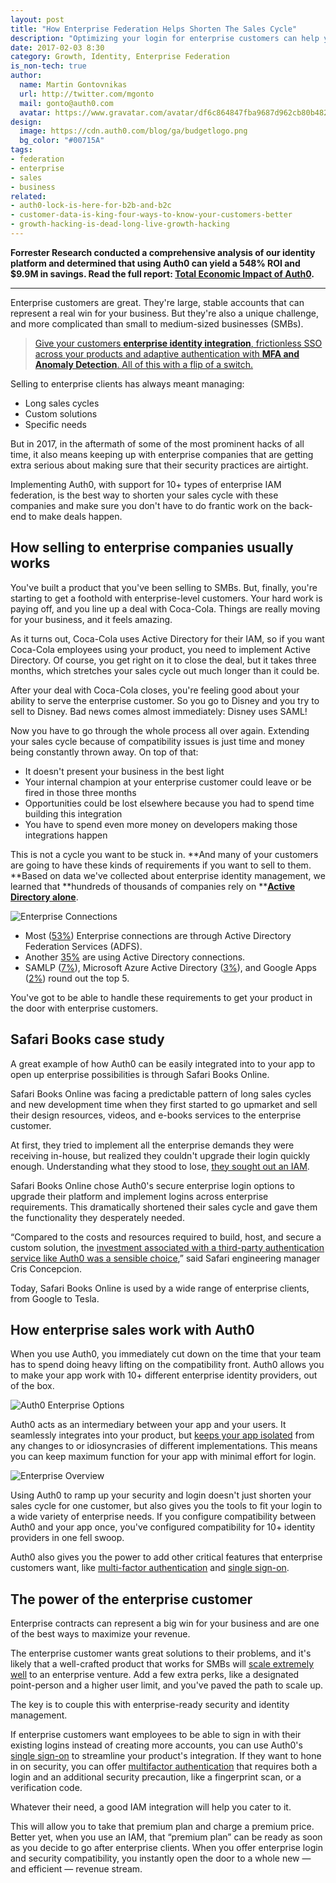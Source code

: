 ```yaml
---
layout: post
title: "How Enterprise Federation Helps Shorten The Sales Cycle"
description: "Optimizing your login for enterprise customers can help you save time and close deals."
date: 2017-02-03 8:30
category: Growth, Identity, Enterprise Federation
is_non-tech: true
author:
  name: Martin Gontovnikas
  url: http://twitter.com/mgonto
  mail: gonto@auth0.com
  avatar: https://www.gravatar.com/avatar/df6c864847fba9687d962cb80b482764??s=60
design:
  image: https://cdn.auth0.com/blog/ga/budgetlogo.png
  bg_color: "#00715A"
tags:
- federation
- enterprise
- sales
- business
related:
- auth0-lock-is-here-for-b2b-and-b2c
- customer-data-is-king-four-ways-to-know-your-customers-better
- growth-hacking-is-dead-long-live-growth-hacking
---
```


<div class="alert alert-info alert-icon">
  <i class="icon-budicon-500"></i>
  <strong>Forrester Research conducted a comprehensive analysis of our identity platform and determined that using Auth0 can yield a 548% ROI and $9.9M in savings. Read the full report: <a href="https://resources.auth0.com/forrester-tei-research-case-study/">Total Economic Impact of Auth0</a>.</strong>
</div>

---

Enterprise customers are great. They're large, stable accounts that can represent a real win for your business. But they're also a unique challenge, and more complicated than small to medium-sized businesses (SMBs).

> [Give your customers **enterprise identity integration**, frictionless SSO across your products and adaptive authentication with **MFA and Anomaly Detection**. All of this with a flip of a switch.](https://auth0.com/b2b-enterprise-identity-management)

Selling to enterprise clients has always meant managing:

* Long sales cycles
* Custom solutions
* Specific needs

But in 2017, in the aftermath of some of the most prominent hacks of all time, it also means keeping up with enterprise companies that are getting extra serious about making sure that their security practices are airtight.

Implementing Auth0, with support for 10+ types of enterprise IAM federation, is the best way to shorten your sales cycle with these companies and make sure you don't have to do frantic work on the back-end to make deals happen.

## How selling to enterprise companies usually works

You've built a product that you've been selling to SMBs. But, finally, you're starting to get a foothold with enterprise-level customers. Your hard work is paying off, and you line up a deal with Coca-Cola. Things are really moving for your business, and it feels amazing.

As it turns out, Coca-Cola uses Active Directory for their IAM, so if you want Coca-Cola employees using your product, you need to implement Active Directory. Of course, you get right on it to close the deal, but it takes three months, which stretches your sales cycle out much longer than it could be.

After your deal with Coca-Cola closes, you're feeling good about your ability to serve the enterprise customer. So you go to Disney and you try to sell to Disney. Bad news comes almost immediately: Disney uses SAML!

Now you have to go through the whole process all over again. Extending your sales cycle because of compatibility issues is just time and money being constantly thrown away. On top of that:

* It doesn't present your business in the best light
* Your internal champion at your enterprise customer could leave or be fired in those three months
* Opportunities could be lost elsewhere because you had to spend time building this integration
* You have to spend even more money on developers making those integrations happen

This is not a cycle you want to be stuck in. **And many of your customers are going to have these kinds of requirements if you want to sell to them. **Based on data we've collected about enterprise identity management, we learned that **hundreds of thousands of companies rely on **[**Active Directory alone**](https://auth0.com/blog/analysis-of-enterprise-connections-data/).

![Enterprise Connections](https://cdn.auth0.com/blog/enterprise/enterprise-connections.png)

* Most ([53%](https://auth0.com/blog/analysis-of-enterprise-connections-data/)) Enterprise connections are through Active Directory Federation Services (ADFS).
* Another [35%](https://auth0.com/blog/analysis-of-enterprise-connections-data/) are using Active Directory connections.
* SAMLP ([7%](https://auth0.com/blog/analysis-of-enterprise-connections-data/)), Microsoft Azure Active Directory ([3%](https://auth0.com/blog/analysis-of-enterprise-connections-data/)), and Google Apps ([2%](https://auth0.com/blog/analysis-of-enterprise-connections-data/)) round out the top 5.

You've got to be able to handle these requirements to get your product in the door with enterprise customers.

## Safari Books case study

A great example of how Auth0 can be easily integrated into to your app to open up enterprise possibilities is through Safari Books Online.

Safari Books Online was facing a predictable pattern of long sales cycles and new development time when they first started to go upmarket and sell their design resources, videos, and e-books services to the enterprise customer.

At first, they tried to implement all the enterprise demands they were receiving in-house, but realized they couldn't upgrade their login quickly enough. Understanding what they stood to lose, [they sought out an IAM](https://auth0.com/learn/safari-case-study/).

Safari Books Online chose Auth0's secure enterprise login options to upgrade their platform and implement logins across enterprise requirements. This dramatically shortened their sales cycle and gave them the functionality they desperately needed.

“Compared to the costs and resources required to build, host, and secure a custom solution, the [investment associated with a third-party authentication service like Auth0 was a sensible choice](https://auth0.com/learn/safari-case-study/),” said Safari engineering manager Cris Concepcion.

Today, Safari Books Online is used by a wide range of enterprise clients, from Google to Tesla.

## How enterprise sales work with Auth0

When you use Auth0, you immediately cut down on the time that your team has to spend doing heavy lifting on the compatibility front. Auth0 allows you to make your app work with 10+ different enterprise identity providers, out of the box.

![Auth0 Enterprise Options](https://cdn.auth0.com/blog/enterprise/options.png)

Auth0 acts as an intermediary between your app and your users. It seamlessly integrates into your product, but [keeps your app isolated](https://auth0.com/docs/identityproviders) from any changes to or idiosyncrasies of different implementations. This means you can keep maximum function for your app with minimal effort for login.

![Enterprise Overview](https://cdn.auth0.com/blog/enterprise/overview.png)

Using Auth0 to ramp up your security and login doesn't just shorten your sales cycle for one customer, but also gives you the tools to fit your login to a wide variety of enterprise needs. If you configure compatibility between Auth0 and your app once, you've configured compatibility for 10+ identity providers in one fell swoop.

Auth0 also gives you the power to add other critical features that enterprise customers want, like [multi-factor authentication](https://auth0.com/multifactor-authentication) and [single sign-on](https://auth0.com/learn/how-to-implement-single-sign-on/).

## The power of the enterprise customer

Enterprise contracts can represent a big win for your business and are one of the best ways to maximize your revenue.

The enterprise customer wants great solutions to their problems, and it's likely that a well-crafted product that works for SMBs will [scale extremely well](https://auth0.com/blog/how-to-go-upmarket-and-grow-your-revenue-by-20x/?utm_source=twitter&utm_medium=sc&utm_campaign=saas_upmarket) to an enterprise venture. Add a few extra perks, like a designated point-person and a higher user limit, and you've paved the path to scale up.

The key is to couple this with enterprise-ready security and identity management.

If enterprise customers want employees to be able to sign in with their existing logins instead of creating more accounts, you can use Auth0's [single sign-on](https://auth0.com/docs/sso) to streamline your product's integration. If they want to hone in on security, you can offer [multifactor authentication](https://auth0.com/multifactor-authentication) that requires both a login and an additional security precaution, like a fingerprint scan, or a verification code.

Whatever their need, a good IAM integration will help you cater to it.

This will allow you to take that premium plan and charge a premium price. Better yet, when you use an IAM, that “premium plan” can be ready as soon as you decide to go after enterprise clients. When you offer enterprise login and security compatibility, you instantly open the door to a whole new — and efficient — revenue stream.
